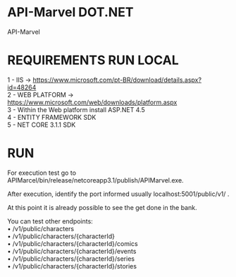 # API-Marvel DOT.NET
 API-Marvel

# REQUIREMENTS RUN LOCAL
1 - IIS -> https://www.microsoft.com/pt-BR/download/details.aspx?id=48264 </br>
2 - WEB PLATFORM -> https://www.microsoft.com/web/downloads/platform.aspx </br>
3 - Within the Web platform install ASP.NET 4.5 </br>
4 - ENTITY FRAMEWORK SDK </br>
5 - NET CORE 3.1.1 SDK </br>

# RUN
For execution test go to APIMarcel/bin/release/netcoreapp3.1/publish/APIMarvel.exe.

After execution, identify the port informed usually localhost:5001/public/v1/ .

At this point it is already possible to see the get done in the bank.

You can test other endpoints: </br>
• /v1/public/characters </br>
• /v1/public/characters/{characterId} </br>
• /v1/public/characters/{characterId}/comics </br>
• /v1/public/characters/{characterId}/events </br>
• /v1/public/characters/{characterId}/series </br>
• /v1/public/characters/{characterId}/stories  
